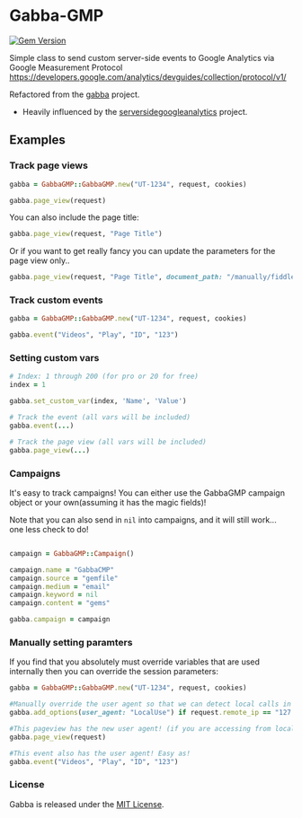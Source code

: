 # Gabba-GMP

[![Gem Version](https://badge.fury.io/rb/gabba-gmp.svg)](http://badge.fury.io/rb/gabba-gmp)

Simple class to send custom server-side events to Google Analytics via Google Measurement Protocol
https://developers.google.com/analytics/devguides/collection/protocol/v1/

Refactored from the [gabba](https://github.com/hybridgroup/gabba) project.
 - Heavily influenced by the [serversidegoogleanalytics][] project.

## Examples

### Track page views

```ruby
gabba = GabbaGMP::GabbaGMP.new("UT-1234", request, cookies)

gabba.page_view(request)

```

You can also include the page title:
```ruby
gabba.page_view(request, "Page Title")

```

Or if you want to get really fancy you can update the parameters for the page view only..
```ruby
gabba.page_view(request, "Page Title", document_path: "/manually/fiddled/url")

```

### Track custom events

```ruby
gabba = GabbaGMP::GabbaGMP.new("UT-1234", request, cookies)

gabba.event("Videos", "Play", "ID", "123")
```

### Setting custom vars

```ruby
# Index: 1 through 200 (for pro or 20 for free)
index = 1

gabba.set_custom_var(index, 'Name', 'Value')

# Track the event (all vars will be included)
gabba.event(...)

# Track the page view (all vars will be included)
gabba.page_view(...)
```

### Campaigns

It's easy to track campaigns! You can either use the GabbaGMP campaign object or your own(assuming it has the magic fields)!

Note that you can also send in `nil` into campaigns, and it will still work... one less check to do!

```ruby

campaign = GabbaGMP::Campaign()

campaign.name = "GabbaCMP"
campaign.source = "gemfile"
campaign.medium = "email"
campaign.keyword = nil
campaign.content = "gems"

gabba.campaign = campaign

```

### Manually setting paramters

If you find that you absolutely must override variables that are used internally then you can override the session parameters:

```ruby
gabba = GabbaGMP::GabbaGMP.new("UT-1234", request, cookies)

#Manually override the user agent so that we can detect local calls in GA! 
gabba.add_options(user_agent: "LocalUse") if request.remote_ip == "127.0.0.1"

#This pageview has the new user agent! (if you are accessing from localhost)
gabba.page_view(request)

#This event also has the user agent! Easy as!
gabba.event("Videos", "Play", "ID", "123")

```

### License

Gabba is released under the [MIT License](http://opensource.org/licenses/MIT).


[serversidegoogleanalytics]: http://code.google.com/p/serversidegoogleanalytics
